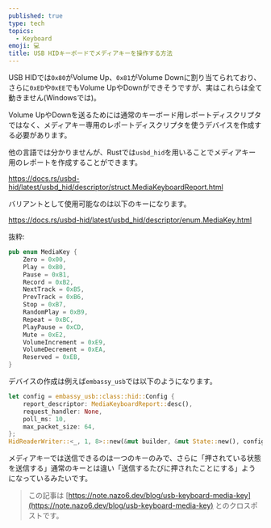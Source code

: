 ```yaml
---
published: true
type: tech
topics:
  - Keyboard
emoji: 💻
title: USB HIDキーボードでメディアキーを操作する方法
---
```



USB HIDでは`0x80`がVolume Up、`0x81`がVolume Downに割り当てられており、さらに`0xED`や`0xEE`でもVolume UpやDownができそうですが、実はこれらは全て動きません(Windowsでは)。

Volume UpやDownを送るためには通常のキーボード用レポートディスクリプタではなく、メディアキー専用のレポートディスクリプタを使うデバイスを作成する必要があります。

他の言語では分かりませんが、Rustでは`usbd_hid`を用いることでメディアキー用のレポートを作成することができます。

https://docs.rs/usbd-hid/latest/usbd_hid/descriptor/struct.MediaKeyboardReport.html

バリアントとして使用可能なのは以下のキーになります。

https://docs.rs/usbd-hid/latest/usbd_hid/descriptor/enum.MediaKey.html

抜粋:
```rust
pub enum MediaKey {
    Zero = 0x00,
    Play = 0xB0,
    Pause = 0xB1,
    Record = 0xB2,
    NextTrack = 0xB5,
    PrevTrack = 0xB6,
    Stop = 0xB7,
    RandomPlay = 0xB9,
    Repeat = 0xBC,
    PlayPause = 0xCD,
    Mute = 0xE2,
    VolumeIncrement = 0xE9,
    VolumeDecrement = 0xEA,
    Reserved = 0xEB,
}
```

デバイスの作成は例えば`embassy_usb`では以下のようになります。
```rust
let config = embassy_usb::class::hid::Config {
    report_descriptor: MediaKeyboardReport::desc(),
    request_handler: None,
    poll_ms: 10,
    max_packet_size: 64,
};
HidReaderWriter::<_, 1, 8>::new(&mut builder, &mut State::new(), config)
```

メディアキーでは送信できるのは一つのキーのみで、さらに「押されている状態を送信する」通常のキーとは違い「送信するたびに押されたことにする」ようになっているみたいです。

> この記事は [https://note.nazo6.dev/blog/usb-keyboard-media-key](https://note.nazo6.dev/blog/usb-keyboard-media-key) とのクロスポストです。
